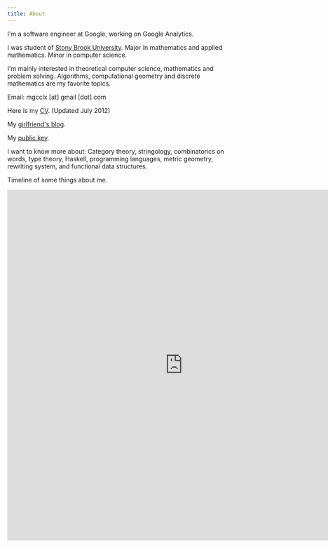 ```yaml
---
title: About
---
```


I'm a software engineer at Google, working on Google Analytics.

I was student of [Stony Brook University](http://www.stonybrook.edu). Major in mathematics and applied mathematics. Minor in computer science. 

I'm mainly interested in theoretical computer science, mathematics and problem solving. Algorithms, computational geometry and discrete mathematics are my favorite topics.

Email: mgcclx [at] gmail [dot] com

Here is my [CV](/files/cv.pdf). (Updated July 2012)

My [girlfriend's blog](http://codesandmaze.tumblr.com/).

My [public key](/files/id_rsa.pub).

I want to know more about:
Category theory, stringology, combinatorics on words, type theory, Haskell, programming languages, metric geometry, rewriting system, and functional data structures. 

Timeline of some things about me.
<iframe src="http://chaoxuprime.com/scripts/timeline/timeline.html" width="800px" height="800px" frameborder="0" scrolling="no" marginwidth="0px" marginheight="0px"></iframe>